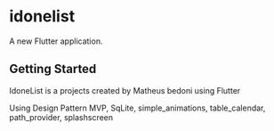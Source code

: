 # idonelist

A new Flutter application.

## Getting Started

IdoneList is a projects created by Matheus bedoni using Flutter

Using Design Pattern MVP,
 SqLite,
 simple_animations,
 table_calendar,
 path_provider,
 splashscreen

